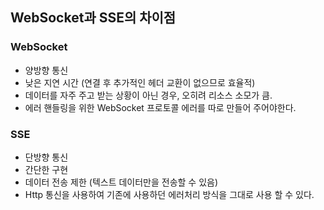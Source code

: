 ## WebSocket과 SSE의 차이점

### WebSocket
- 양방향 통신
- 낮은 지연 시간 (연결 후 추가적인 헤더 교환이 없으므로 효율적)
- 데이터를 자주 주고 받는 상황이 아닌 경우, 오히려 리소스 소모가 큼.
- 에러 핸들링을 위한 WebSocket 프로토콜 에러를 따로 만들어 주어야한다.

### SSE
- 단방향 통신
- 간단한 구현 
- 데이터 전송 제한 (텍스트 데이터만을 전송할 수 있음)
- Http 통신을 사용하여 기존에 사용하던 에러처리 방식을 그대로 사용 할 수 있다.